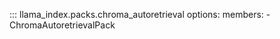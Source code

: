 ::: llama_index.packs.chroma_autoretrieval
    options:
      members:
        - ChromaAutoretrievalPack
